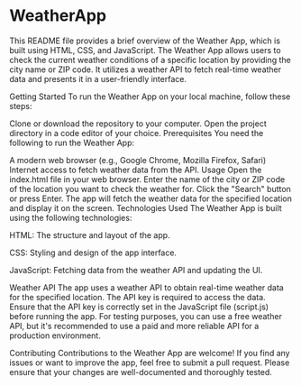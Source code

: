 # WeatherApp


This README file provides a brief overview of the Weather App, which is built using HTML, CSS, and JavaScript. The Weather App allows users to check the current weather conditions of a specific location by providing the city name or ZIP code. It utilizes a weather API to fetch real-time weather data and presents it in a user-friendly interface.

Getting Started
To run the Weather App on your local machine, follow these steps:

Clone or download the repository to your computer.
Open the project directory in a code editor of your choice.
Prerequisites
You need the following to run the Weather App:

A modern web browser (e.g., Google Chrome, Mozilla Firefox, Safari)
Internet access to fetch weather data from the API.
Usage
Open the index.html file in your web browser.
Enter the name of the city or ZIP code of the location you want to check the weather for.
Click the "Search" button or press Enter.
The app will fetch the weather data for the specified location and display it on the screen.
Technologies Used
The Weather App is built using the following technologies:

HTML: The structure and layout of the app.

CSS: Styling and design of the app interface.

JavaScript: Fetching data from the weather API and updating the UI.

Weather API
The app uses a weather API to obtain real-time weather data for the specified location. The API key is required to access the data. Ensure that the API key is correctly set in the JavaScript file (script.js) before running the app. For testing purposes, you can use a free weather API, but it's recommended to use a paid and more reliable API for a production environment.
       
Contributing
Contributions to the Weather App are welcome! If you find any issues or want to improve the app, feel free to submit a pull request. Please ensure that your changes are well-documented and thoroughly tested.



